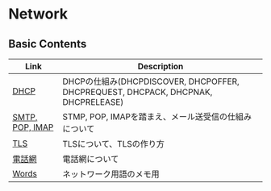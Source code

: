 # Network


## Basic Contents
| Link | Description |
| --- | --- |
| [DHCP](dhcp.md)                     | DHCPの仕組み(DHCPDISCOVER, DHCPOFFER, DHCPREQUEST, DHCPACK, DHCPNAK, DHCPRELEASE) |
| [SMTP, POP, IMAP](smtp_pop_imap.md) | STMP, POP, IMAPを踏まえ、メール送受信の仕組みについて |
| [TLS](tls.md)                       | TLSについて、TLSの作り方 |
| [電話網](telephone_network.md)      | 電話網について |
| [Words](words.md)                   | ネットワーク用語のメモ用 |
